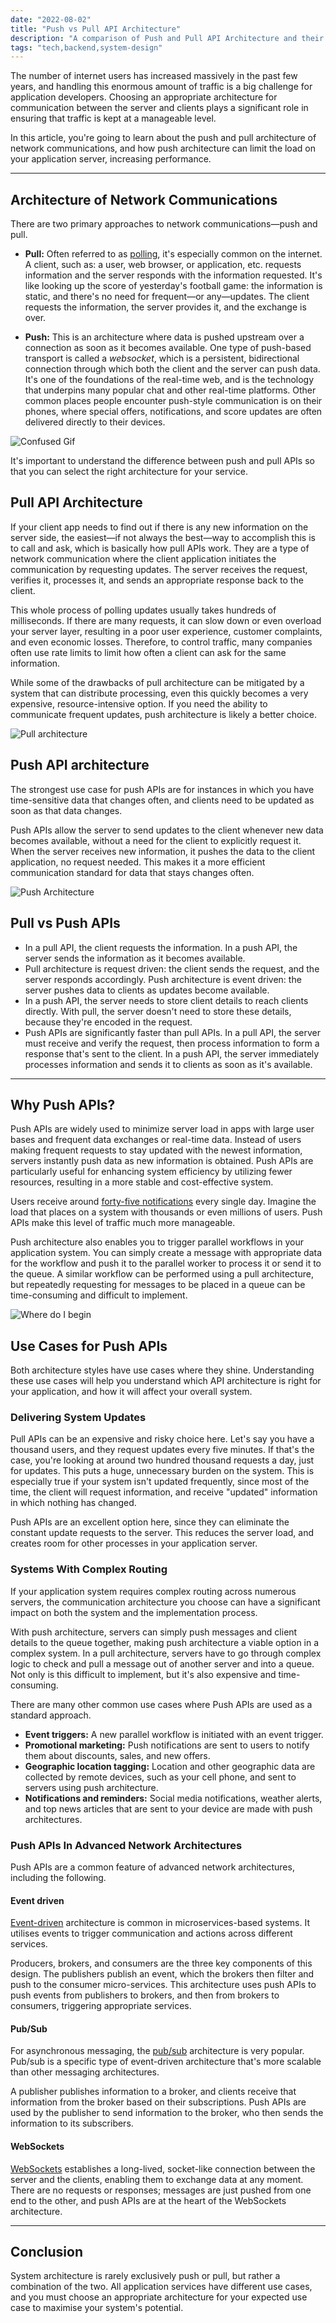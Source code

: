 ```yaml
---
date: "2022-08-02"
title: "Push vs Pull API Architecture"
description: "A comparison of Push and Pull API Architecture and their use cases"
tags: "tech,backend,system-design"
---
```


The number of internet users has increased massively in the past few years, and handling this enormous amount of traffic is a big challenge for application developers. Choosing an appropriate architecture for communication between the server and clients plays a significant role in ensuring that traffic is kept at a manageable level.

In this article, you're going to learn about the push and pull architecture of network communications, and how push architecture can limit the load on your application server, increasing performance.

<hr>
 
## Architecture of Network Communications
 
There are two primary approaches to network communications—push and pull.
 
- **Pull:** Often referred to as [polling](https://ably.com/topic/long-polling), it's especially common on the internet. A client, such as: a user, web browser, or application, etc. requests information and the server responds with the information requested. It's like looking up the score of yesterday's football game: the information is static, and there's no need for frequent—or any—updates. The client requests the information, the server provides it, and the exchange is over.
 
- **Push:** This is an architecture where data is pushed upstream over a connection as soon as it becomes available. One type of push-based transport is called a *websocket*, which is a persistent, bidirectional connection through which both the client and the server can push data. It's one of the foundations of the real-time web, and is the technology that underpins many popular chat and other real-time platforms. Other common places people encounter push-style communication is on their phones, where special offers, notifications, and score updates are often delivered directly to their devices.
 
![Confused Gif](https://media0.giphy.com/media/qxtxlL4sFFle/giphy.gif?cid=ecf05e47rysimcqoq4xngbcnapcrj1nawyceqoafcqebky5a&rid=giphy.gif&ct=g)

It's important to understand the difference between push and pull APIs so that you can select the right architecture for your service.

## Pull API Architecture

If your client app needs to find out if there is any new information on the server side, the easiest—if not always the best—way to accomplish this is to call and ask, which is basically how pull APIs work. They are a type of network communication where the client application initiates the communication by requesting updates. The server receives the request, verifies it, processes it, and sends an appropriate response back to the client.

This whole process of polling updates usually takes hundreds of milliseconds. If there are many requests, it can slow down or even overload your server layer, resulting in a poor user experience, customer complaints, and even economic losses. Therefore, to control traffic, many companies often use rate limits to limit how often a client can ask for the same information.

While some of the drawbacks of pull architecture can be mitigated by a system that can distribute processing, even this quickly becomes a very expensive, resource-intensive option. If you need the ability to communicate frequent updates, push architecture is likely a better choice.

![Pull architecture](https://i.imgur.com/RrRkb4B.png)

## Push API architecture

The strongest use case for push APIs are for instances in which you have time-sensitive data that changes often, and clients need to be updated as soon as that data changes.

Push APIs allow the server to send updates to the client whenever new data becomes available, without a need for the client to explicitly request it. When the server receives new information, it pushes the data to the client application, no request needed. This makes it a more efficient communication standard for data that stays changes often.

![Push Architecture](https://i.imgur.com/HIIkRQ1.png)

## Pull vs Push APIs

- In a pull API, the client requests the information. In a push API, the server sends the information as it becomes available.
- Pull architecture is request driven: the client sends the request, and the server responds accordingly. Push architecture is event driven: the server pushes data to clients as updates become available.
- In a push API, the server needs to store client details to reach clients directly. With pull, the server doesn't need to store these details, because they're encoded in the request.
- Push APIs are significantly faster than pull APIs. In a pull API, the server must receive and verify the request, then process information to form a response that's sent to the client. In a push API, the server immediately processes information and sends it to clients as soon as it's available.

<hr>

## Why Push APIs?

Push APIs are widely used to minimize server load in apps with large user bases and frequent data exchanges or real-time data. Instead of users making frequent requests to stay updated with the newest information, servers instantly push data as new information is obtained. Push APIs are particularly useful for enhancing system efficiency by utilizing fewer resources, resulting in a more stable and cost-effective system.

Users receive around [forty-five notifications](https://www.businessofapps.com/marketplace/push-notifications/research/push-notifications-statistics/) every single day. Imagine the load that places on a system with thousands or even millions of users. Push APIs make this level of traffic much more manageable.

Push architecture also enables you to trigger parallel workflows in your application system. You can simply create a message with appropriate data for the workflow and push it to the parallel worker to process it or send it to the queue. A similar workflow can be performed using a pull architecture, but repeatedly requesting for messages to be placed in a queue can be time-consuming and difficult to implement.

![Where do I begin](https://media0.giphy.com/media/4mZQ9uz6ziXamkMW54/giphy.gif)

## Use Cases for Push APIs

Both architecture styles have use cases where they shine. Understanding these use cases will help you understand which API architecture is right for your application, and how it will affect your overall system.

### Delivering System Updates

Pull APIs can be an expensive and risky choice here. Let's say you have a thousand users, and they request updates every five minutes. If that's the case, you're looking at around two hundred thousand requests a day, just for updates. This puts a huge, unnecessary burden on the system. This is especially true if your system isn't updated frequently, since most of the time, the client will request information, and receive "updated" information in which nothing has changed.

Push APIs are an excellent option here, since they can eliminate the constant update requests to the server. This reduces the server load, and creates room for other processes in your application server.

### Systems With Complex Routing

If your application system requires complex routing across numerous servers, the communication architecture you choose can have a significant impact on both the system and the implementation process.

With push architecture, servers can simply push messages and client details to the queue together, making push architecture a viable option in a complex system. In a pull architecture, servers have to go through complex logic to check and pull a message out of another server and into a queue. Not only is this difficult to implement, but it's also expensive and time-consuming.

There are many other common use cases where Push APIs are used as a standard approach.

- **Event triggers:** A new parallel workflow is initiated with an event trigger.
- **Promotional marketing:** Push notifications are sent to users to notify them about discounts, sales, and new offers.
- **Geographic location tagging:** Location and other geographic data are collected by remote devices, such as your cell phone, and sent to servers using push architecture.
- **Notifications and reminders:** Social media notifications, weather alerts, and top news articles that are sent to your device are made with push architectures.

### Push APIs In Advanced Network Architectures

Push APIs are a common feature of advanced network architectures, including the following.

#### Event driven

[Event-driven](https://ably.com/blog/introduction-event-driven-architecture/) architecture is common in microservices-based systems. It utilises events to trigger communication and actions across different services.

Producers, brokers, and consumers are the three key components of this design. The publishers publish an event, which the brokers then filter and push to the consumer micro-services. This architecture uses push APIs to push events from publishers to brokers, and then from brokers to consumers, triggering appropriate services.

#### Pub/Sub

For asynchronous messaging, the [pub/sub](https://ably.com/blog/pub-sub-pattern-examples) architecture is very popular. Pub/sub is a specific type of event-driven architecture that's more scalable than other messaging architectures.

A publisher publishes information to a broker, and clients receive that information from the broker based on their subscriptions. Push APIs are used by the publisher to send information to the broker, who then sends the information to its subscribers.

#### WebSockets

[WebSockets](https://ably.com/blog/introducing-the-websocket-handbook) establishes a long-lived, socket-like connection between the server and the clients, enabling them to exchange data at any moment. There are no requests or responses; messages are just pushed from one end to the other, and push APIs are at the heart of the WebSockets architecture.

<hr>
 
## Conclusion
 
System architecture is rarely exclusively push or pull, but rather a combination of the two. All application services have different use cases, and you must choose an appropriate architecture for your expected use case to maximise your system's potential.
